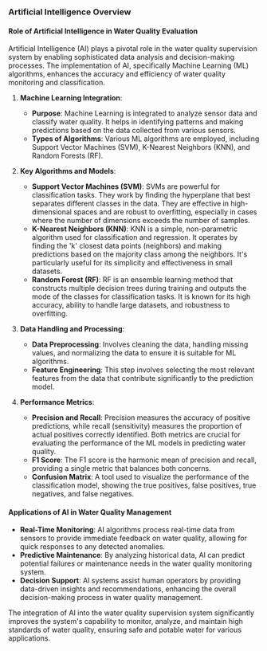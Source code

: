 ### Artificial Intelligence Overview

#### Role of Artificial Intelligence in Water Quality Evaluation
Artificial Intelligence (AI) plays a pivotal role in the water quality supervision system by enabling sophisticated data analysis and decision-making processes. The implementation of AI, specifically Machine Learning (ML) algorithms, enhances the accuracy and efficiency of water quality monitoring and classification.

1. **Machine Learning Integration**:
    - **Purpose**: Machine Learning is integrated to analyze sensor data and classify water quality. It helps in identifying patterns and making predictions based on the data collected from various sensors.
    - **Types of Algorithms**: Various ML algorithms are employed, including Support Vector Machines (SVM), K-Nearest Neighbors (KNN), and Random Forests (RF).

2. **Key Algorithms and Models**:
    - **Support Vector Machines (SVM)**: SVMs are powerful for classification tasks. They work by finding the hyperplane that best separates different classes in the data. They are effective in high-dimensional spaces and are robust to overfitting, especially in cases where the number of dimensions exceeds the number of samples.
    - **K-Nearest Neighbors (KNN)**: KNN is a simple, non-parametric algorithm used for classification and regression. It operates by finding the 'k' closest data points (neighbors) and making predictions based on the majority class among the neighbors. It's particularly useful for its simplicity and effectiveness in small datasets.
    - **Random Forest (RF)**: RF is an ensemble learning method that constructs multiple decision trees during training and outputs the mode of the classes for classification tasks. It is known for its high accuracy, ability to handle large datasets, and robustness to overfitting.

3. **Data Handling and Processing**:
    - **Data Preprocessing**: Involves cleaning the data, handling missing values, and normalizing the data to ensure it is suitable for ML algorithms.
    - **Feature Engineering**: This step involves selecting the most relevant features from the data that contribute significantly to the prediction model.

4. **Performance Metrics**:
    - **Precision and Recall**: Precision measures the accuracy of positive predictions, while recall (sensitivity) measures the proportion of actual positives correctly identified. Both metrics are crucial for evaluating the performance of the ML models in predicting water quality.
    - **F1 Score**: The F1 score is the harmonic mean of precision and recall, providing a single metric that balances both concerns.
    - **Confusion Matrix**: A tool used to visualize the performance of the classification model, showing the true positives, false positives, true negatives, and false negatives.

#### Applications of AI in Water Quality Management
- **Real-Time Monitoring**: AI algorithms process real-time data from sensors to provide immediate feedback on water quality, allowing for quick responses to any detected anomalies.
- **Predictive Maintenance**: By analyzing historical data, AI can predict potential failures or maintenance needs in the water quality monitoring system.
- **Decision Support**: AI systems assist human operators by providing data-driven insights and recommendations, enhancing the overall decision-making process in water quality management.

The integration of AI into the water quality supervision system significantly improves the system's capability to monitor, analyze, and maintain high standards of water quality, ensuring safe and potable water for various applications.
